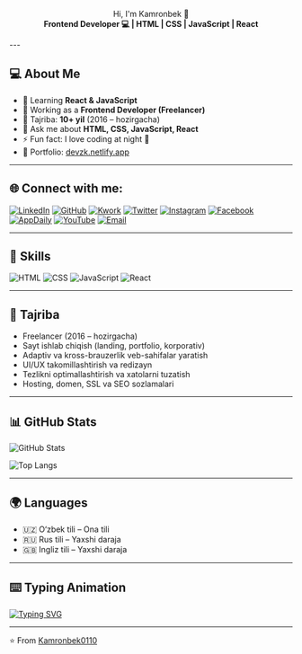 <p align="center">
Hi, I'm Kamronbek 👋<br>
<b>Frontend Developer 💻 | HTML | CSS | JavaScript | React</b>
</p>
---

## 💻 About Me
- 🌱 Learning **React & JavaScript**
- 🔭 Working as a **Frontend Developer (Freelancer)**
- 💼 Tajriba: **10+ yil** (2016 – hozirgacha)
- 💬 Ask me about **HTML, CSS, JavaScript, React**
- ⚡ Fun fact: I love coding at night 🌙
- 📂 Portfolio: [devzk.netlify.app](https://devzk.netlify.app)

---



## 🌐 Connect with me:
[![LinkedIn](https://img.shields.io/badge/LinkedIn-blue?logo=linkedin&logoColor=white)](https://www.linkedin.com/in/kamronbek-zayniddinov-888a72379/)
[![GitHub](https://img.shields.io/badge/GitHub-black?logo=github&logoColor=white)](https://github.com/Kamronbek0110)
[![Kwork](https://img.shields.io/badge/Kwork-green?logo=kwork&logoColor=white)](https://kwork.ru/user/z_kamronbek)
[![Twitter](https://img.shields.io/badge/Twitter-black?logo=x&logoColor=white)](https://x.com/Z_Kamronbek)
[![Instagram](https://img.shields.io/badge/Instagram-purple?logo=instagram&logoColor=white)](https://www.instagram.com/z_kamronbek_uz/)
[![Facebook](https://img.shields.io/badge/Facebook-blue?logo=facebook&logoColor=white)](https://www.facebook.com/profile.php?id=61579265848645)
[![AppDaily](https://img.shields.io/badge/AppDaily-black?logo=appveyor&logoColor=white)](https://app.daily.dev/z_kamronbek)
[![YouTube](https://img.shields.io/badge/YouTube-red?logo=youtube&logoColor=white)](https://www.youtube.com/@The_Coder_ZK)
[![Email](https://img.shields.io/badge/Email-red?logo=gmail&logoColor=white)](mailto:zayniddinovkamronbek668@gmail.com)


---

## 🚀 Skills
![HTML](https://img.shields.io/badge/HTML-orange?logo=html5&logoColor=white)
![CSS](https://img.shields.io/badge/CSS-blue?logo=css3&logoColor=white)
![JavaScript](https://img.shields.io/badge/JavaScript-yellow?logo=javascript&logoColor=black)
![React](https://img.shields.io/badge/React-blue?logo=react&logoColor=white)

---

## 💼 Tajriba
- Freelancer (2016 – hozirgacha)  
- Sayt ishlab chiqish (landing, portfolio, korporativ)  
- Adaptiv va kross-brauzerlik veb-sahifalar yaratish  
- UI/UX takomillashtirish va redizayn  
- Tezlikni optimallashtirish va xatolarni tuzatish  
- Hosting, domen, SSL va SEO sozlamalari  

---

## 📊 GitHub Stats
![GitHub Stats](https://github-readme-stats.vercel.app/api?username=Kamronbek0110&show_icons=true&theme=radical)  

![Top Langs](https://github-readme-stats.vercel.app/api/top-langs/?username=Kamronbek0110&layout=compact&theme=radical)

---

## 🌍 Languages
- 🇺🇿 O‘zbek tili – Ona tili  
- 🇷🇺 Rus tili – Yaxshi daraja  
- 🇬🇧 Ingliz tili – Yaxshi daraja  

---

## ⌨️ Typing Animation
[![Typing SVG](https://readme-typing-svg.herokuapp.com?size=24&color=ff79c6&lines=Frontend+Developer;JavaScript+%7C+React+Lover)](https://git.io/typing-svg)

---

⭐️ From [Kamronbek0110](https://github.com/Kamronbek0110)
